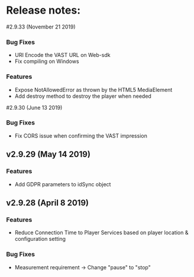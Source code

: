 # Release notes:
#2.9.33 (November 21 2019)
### Bug Fixes
- URI Encode the VAST URL on Web-sdk
- Fix compiling on Windows
### Features
- Expose NotAllowedError as thrown by the HTML5 MediaElement
- Add destroy method to destroy the player when needed

#2.9.30 (June 13 2019)
### Bug Fixes
- Fix CORS issue when confirming the VAST impression

## v2.9.29 (May 14 2019)
### Features
- Add GDPR parameters to idSync object

## v2.9.28 (April 8 2019)
### Features
- Reduce Connection Time to Player Services based on player location & configuration setting

### Bug Fixes
- Measurement requirement -> Change "pause" to "stop"

